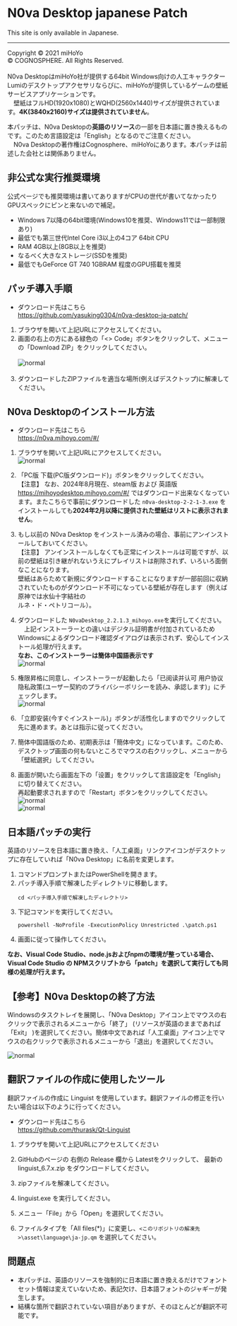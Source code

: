# N0va Desktop japanese Patch

This site is only available in Japanese.

<hr>

Copyright © 2021 miHoYo<br>
© COGNOSPHERE. All Rights Reserved.
<br>
<br>
N0va DesktopはmiHoYo社が提供する64bit Windows向けの人工キャラクターLumiのデスクトップアクセサリならびに、miHoYoが提供しているゲームの壁紙サービスアプリケーションです。<br>
　壁紙はフルHD(1920x1080)とWQHD(2560x1440)サイズが提供されています。**4K(3840x2160)サイズは提供されていません**。

本パッチは、N0va Desktopの**英語のリソース**の一部を日本語に置き換えるものです。このため言語設定は「English」となるのでご注意ください。<br>
　N0va Desktopの著作権はCognosphere、miHoYoにあります。本パッチは前述した会社とは関係ありません。<br>

## 非公式な実行推奨環境

公式ページでも推奨環境は書いてありますがCPUの世代が書いてなかったりGPUスペックにピンと来ないので補足。

- Windows 7以降の64bit環境(Windows10を推奨、Windows11では一部制限あり)
- 最低でも第三世代Intel Core i3以上の4コア 64bit CPU
- RAM 4GB以上(8GB以上を推奨)
- なるべく大きなストレージ(SSDを推奨)
- 最低でもGeForce GT 740 1GBRAM 程度のGPU搭載を推奨

## パッチ導入手順

* ダウンロード先はこちら<br>
  https://github.com/yasuking0304/n0va-desktop-ja-patch/

1. ブラウザを開いて上記URLにアクセスしてください。<br>
2. 画面の右上の方にある緑色の「<> Code」ボタンをクリックして、メニューの「Download ZIP」をクリックしてください。<br><br>
![normal](./asset/images/WS000025.JPG)<br><br>
3. ダウンロードしたZIPファイルを適当な場所(例えばデスクトップ)に解凍してください。

## N0va Desktopのインストール方法

* ダウンロード先はこちら<br>
  https://n0va.mihoyo.com/#/

1. ブラウザを開いて上記URLにアクセスしてください。<br>
![normal](./asset/images/WS000024.JPG)
2. 「PC版 下载(PC版ダウンロード)」ボタンをクリックしてください。<br>
  【注意】 なお、2024年8月現在、steam版 および 英語版 https://mihoyodesktop.mihoyo.com/#/ ではダウンロード出来なくなっています。またこちらで事前にダウンロードした ``n0va-desktop-2-2-1-3.exe`` をインストールしても**2024年2月以降に提供された壁紙はリストに表示されません**。
3. もし以前の N0va Desktop をインストール済みの場合、事前にアンインストールしておいてください。<br>
  【注意】 アンインストールしなくても正常にインストールは可能ですが、以前の壁紙は引き継がれないうえにプレイリストは削除されず、いろいろ面倒なことになります。<br>
  壁紙はあらためて新規にダウンロードすることになりますが一部前回に収納されていたものがダウンロード不可になっている壁紙が存在します（例えば原神では水仙十字結社の	
ルネ・ド・ペトリコール）。
4. ダウンロードした ``N0vaDesktop_2.2.1.3_mihoyo.exe``を実行してください。<br>
　上記インストーラーとの違いはデジタル証明書が付加されているためWindowsによるダウンロード確認ダイアログは表示されず、安心してインストール処理が行えます。<br>
  **なお、このインストーラーは簡体中国語表示です**<br>
  ![normal](./asset/images/WS000027.JPG)<br>
5. 権限昇格に同意し、インストーラーが起動したら「已阅读并认可 用户协议 隐私政策(ユーザー契約のプライバシーポリシーを読み、承認します)」にチェックします。<br>
  ![normal](./asset/images/WS000028.JPG)<br>

6. 「立即安装(今すぐインストール)」ボタンが活性化しますのでクリックして先に進めます。あとは指示に従ってください。

7. 簡体中国語版のため、初期表示は「簡体中文」になっています。このため、デスクトップ画面の何もないところでマウスの右クリックし、メニューから「壁紙選択」してください。<br>
8. 画面が開いたら画面左下の「设置」をクリックして言語設定を「English」に切り替えてください。<br>再起動要求されますので「Restart」ボタンをクリックしてください。<br>
  ![normal](./asset/images/WS000029.JPG)<br>
  ![normal](./asset/images/WS000030.JPG)<br>


## 日本語パッチの実行

英語のリソースを日本語に置き換え、「人工桌面」リンクアイコンがデスクトップに存在していれば「N0va Desktop」に名前を変更します。
1. コマンドプロンプトまたはPowerShellを開きます。
2. パッチ導入手順で解凍したディレクトリに移動します。
    ```
    cd <パッチ導入手順で解凍したディレクトリ>
    ```
3. 下記コマンドを実行してください。
    ```
    powershell -NoProfile -ExecutionPolicy Unrestricted .\patch.ps1
    ```
4. 画面に従って操作してください。

**なお、Visual Code Studio、node.jsおよびnpmの環境が整っている場合、Visual Code Studio の NPMスクリプトから「patch」を選択して実行しても同様の処理が行えます。**


## 【参考】N0va Desktopの終了方法

Windowsのタスクトレイを展開し、「N0va Desktop」アイコン上でマウスの右クリックで表示されるメニューから「終了」 (リソースが英語のままであれば「Exit」 )を選択してください。簡体中文であれば「人工桌面」アイコン上でマウスの右クリックで表示されるメニューから「退出」を選択してください。

  ![normal](./asset/images/WS000026.JPG)<br>


## 翻訳ファイルの作成に使用したツール

翻訳ファイルの作成に Linguist を使用しています。翻訳ファイルの修正を行いたい場合は以下のように行ってください。

* ダウンロード先はこちら<br>
  https://github.com/thurask/Qt-Linguist

1. ブラウザを開いて上記URLにアクセスしてください
2. GitHubのページの 右側の Release 欄から Latestをクリックして、 最新の linguist_6.7.x.zip をダウンロードしてください。

3. zipファイルを解凍してください。

4. linguist.exe を実行してください。

5. メニュー「File」から「Open」を選択してください。

6. ファイルタイプを「All files(*)」に変更し、``<このリポジトリの解凍先>\asset\language\ja-jp.qm`` を選択してください。

## 問題点
- 本パッチは、英語のリソースを強制的に日本語に置き換えるだけでフォントセット情報は変えていないため、表記欠け、日本語フォントのジャギーが発生します。
- 結構な箇所で翻訳されていない項目がありますが、そのほとんどが翻訳不可能です。
